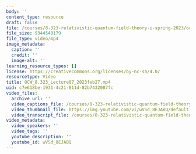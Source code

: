 ```yaml
---
body: ''
content_type: resource
draft: false
file: /courses/8-323-relativistic-quantum-field-theory-i-spring-2023/ocw_8323_lecture07_2023feb27_360p_16_9.mp4
file_size: 9344540179
file_type: video/mp4
image_metadata:
  caption: ''
  credit: ''
  image-alt: ''
learning_resource_types: []
license: https://creativecommons.org/licenses/by-nc-sa/4.0/
resourcetype: Video
title: OCW_8.323_Lecture07_2023feb27.mp4
uid: c7e618be-1931-4c21-811d-82b7432087fc
video_files:
  archive_url: ''
  video_captions_file: /courses/8-323-relativistic-quantum-field-theory-i-spring-2023/1CIgVssTam7nLHjNiNhJ6QoW1VYmGXJZf_transcript.webvtt
  video_thumbnail_file: https://img.youtube.com/vi/wVSd_8EJABQ/default.jpg
  video_transcript_file: /courses/8-323-relativistic-quantum-field-theory-i-spring-2023/1CIgVssTam7nLHjNiNhJ6QoW1VYmGXJZf_transcript.pdf
video_metadata:
  video_speakers: ''
  video_tags: ''
  youtube_description: ''
  youtube_id: wVSd_8EJABQ
---
```

